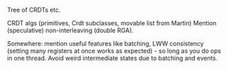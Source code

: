 Tree of CRDTs etc.

CRDT algs (primitives, Crdt subclasses, movable list from Martin)
Mention (speculative) non-interleaving (double RGA).

Somewhere: mention useful features like batching, LWW consistency (setting many registers at once works as expected) - so long as you do ops in one thread. Avoid weird intermediate states due to batching and events.
